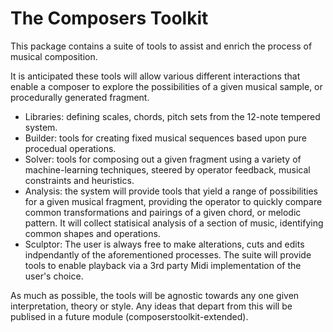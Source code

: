 # The Composers Toolkit

This package contains a suite of tools to assist and enrich the process of musical composition.

It is anticipated these tools will allow various different interactions that enable a composer to explore the possibilities of a given musical sample, or procedurally generated fragment.

- Libraries: defining scales, chords, pitch sets from the 12-note tempered system.
- Builder: tools for creating fixed musical sequences based upon pure procedual operations.
- Solver: tools for composing out a given fragment using a variety of machine-learning techniques, steered by operator feedback, musical constraints and heuristics.
- Analysis: the system will provide tools that yield a range of possibilities for a given musical fragment, providing the operator to quickly compare common transformations and pairings of a given chord, or melodic pattern. It will collect statisical analysis of a section of music, identifying common shapes and operations.
- Sculptor: The user is always free to make alterations, cuts and edits indpendantly of the aforementioned processes. The suite will provide tools to enable playback via a 3rd party Midi implementation of the user's choice.


As much as possible, the tools will be agnostic towards any one given interpretation, theory or style. Any ideas that depart from this will be publised in a future module (composerstoolkit-extended).

